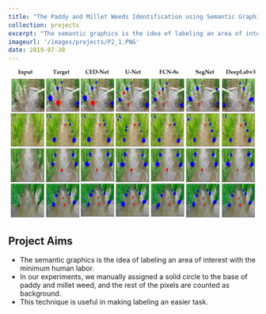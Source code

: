 ```yaml
---
title: "The Paddy and Millet Weeds Identification using Semantic Graphics"
collection: projects
excerpt: "The semantic graphics is the idea of labeling an area of interest with minimum human labor."
imageurl: '/images/projects/P2_1.PNG'
date: 2019-07-30
---
```

<center><img src="/images/projects/P2_1.PNG"></center>

## Project Aims 
 - The semantic graphics is the idea of labeling an area of interest with the minimum human labor.
 - In our experiments,  we manually assigned a solid circle to the base of paddy and millet weed, and the rest of the pixels are counted as background.
 - This technique is useful in making labeling an easier task.

